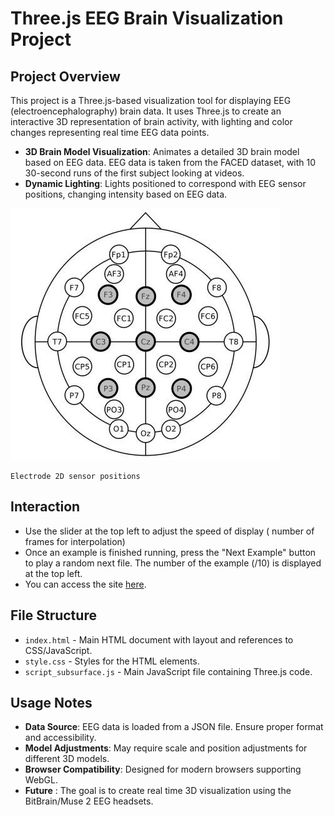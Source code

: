
# Three.js EEG Brain Visualization Project

## Project Overview
This project is a Three.js-based visualization tool for displaying EEG (electroencephalography) brain data. It uses Three.js to create an interactive 3D representation of brain activity, with lighting and color changes representing real time EEG data points.


- **3D Brain Model Visualization**: Animates a detailed 3D brain model based on EEG data. EEG data is taken from the FACED dataset, with 10 30-second runs of the first subject looking at videos. 
- **Dynamic Lighting**: Lights positioned to correspond with EEG sensor positions, changing intensity based on EEG data.

![electrodeschema](docs/32_10-20electrodes.jpg)

    Electrode 2D sensor positions

## Interaction

- Use the slider at the top left to adjust the speed of display ( number of frames for interpolation)
- Once an example is finished running, press the "Next Example" button to play a random next file. The number of the example (/10) is displayed at the top left.
- You can access the site [here](https://hippobo.github.io/3js_eeg_viz/).

## File Structure
- `index.html` - Main HTML document with layout and references to CSS/JavaScript.
- `style.css` - Styles for the HTML elements.
- `script_subsurface.js` - Main JavaScript file containing Three.js code.


## Usage Notes
- **Data Source**: EEG data is loaded from a JSON file. Ensure proper format and accessibility.
- **Model Adjustments**: May require scale and position adjustments for different 3D models.
- **Browser Compatibility**: Designed for modern browsers supporting WebGL.
- **Future** : The goal is to create real time 3D visualization using the BitBrain/Muse 2 EEG headsets.

